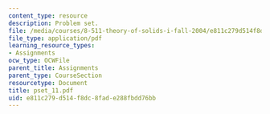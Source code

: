 ```yaml
---
content_type: resource
description: Problem set.
file: /media/courses/8-511-theory-of-solids-i-fall-2004/e811c279d514f8dc8fade288fbdd76bb_pset_11.pdf
file_type: application/pdf
learning_resource_types:
- Assignments
ocw_type: OCWFile
parent_title: Assignments
parent_type: CourseSection
resourcetype: Document
title: pset_11.pdf
uid: e811c279-d514-f8dc-8fad-e288fbdd76bb
---
```

